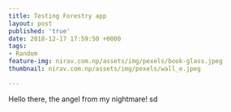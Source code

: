 ```yaml
---
title: Testing Forestry app
layout: post
published: 'true'
date: 2018-12-17 17:59:50 +0000
tags:
- Random
feature-img: nirav.com.np/assets/img/pexels/book-glass.jpeg
thumbnail: nirav.com.np/assets/img/pexels/wall_e.jpeg

---
```

Hello there, the angel from my nightmare! sd